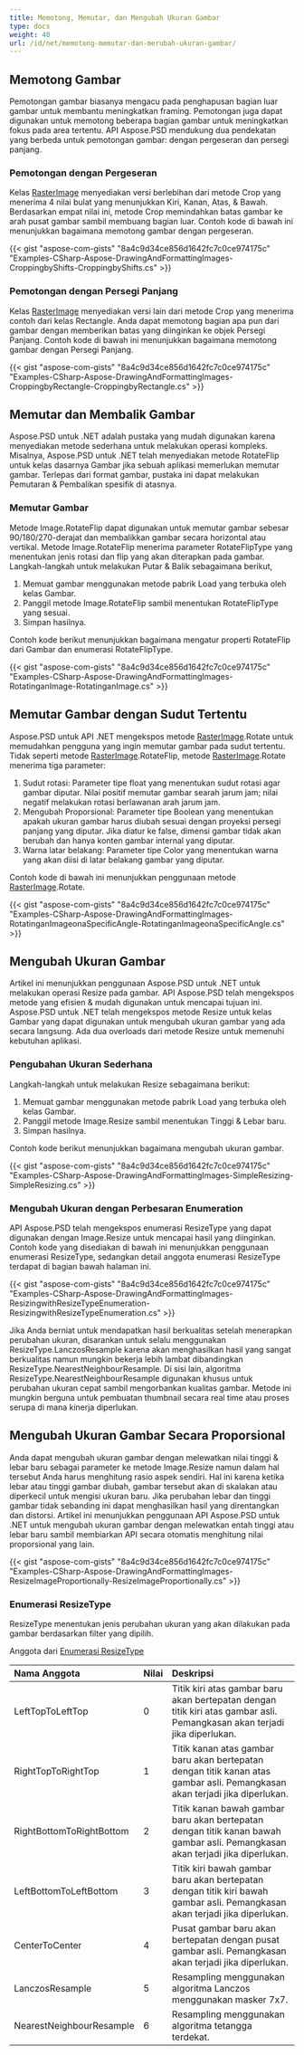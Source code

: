 ```yaml
---
title: Memotong, Memutar, dan Mengubah Ukuran Gambar
type: docs
weight: 40
url: /id/net/memotong-memutar-dan-merubah-ukuran-gambar/
---
```


## **Memotong Gambar**
Pemotongan gambar biasanya mengacu pada penghapusan bagian luar gambar untuk membantu meningkatkan framing. Pemotongan juga dapat digunakan untuk memotong beberapa bagian gambar untuk meningkatkan fokus pada area tertentu. API Aspose.PSD mendukung dua pendekatan yang berbeda untuk pemotongan gambar: dengan pergeseran dan persegi panjang.
### **Pemotongan dengan Pergeseran**
Kelas [RasterImage](https://reference.aspose.com/psd/net/aspose.psd/rasterimage) menyediakan versi berlebihan dari metode Crop yang menerima 4 nilai bulat yang menunjukkan Kiri, Kanan, Atas, & Bawah. Berdasarkan empat nilai ini, metode Crop memindahkan batas gambar ke arah pusat gambar sambil membuang bagian luar. Contoh kode di bawah ini menunjukkan bagaimana memotong gambar dengan pergeseran.



{{< gist "aspose-com-gists" "8a4c9d34ce856d1642fc7c0ce974175c" "Examples-CSharp-Aspose-DrawingAndFormattingImages-CroppingbyShifts-CroppingbyShifts.cs" >}}
### **Pemotongan dengan Persegi Panjang**
Kelas [RasterImage](https://reference.aspose.com/psd/net/aspose.psd/rasterimage) menyediakan versi lain dari metode Crop yang menerima contoh dari kelas Rectangle. Anda dapat memotong bagian apa pun dari gambar dengan memberikan batas yang diinginkan ke objek Persegi Panjang. Contoh kode di bawah ini menunjukkan bagaimana memotong gambar dengan Persegi Panjang.



{{< gist "aspose-com-gists" "8a4c9d34ce856d1642fc7c0ce974175c" "Examples-CSharp-Aspose-DrawingAndFormattingImages-CroppingbyRectangle-CroppingbyRectangle.cs" >}}
## **Memutar dan Membalik Gambar**
Aspose.PSD untuk .NET adalah pustaka yang mudah digunakan karena menyediakan metode sederhana untuk melakukan operasi kompleks. Misalnya, Aspose.PSD untuk .NET telah menyediakan metode RotateFlip untuk kelas dasarnya Gambar jika sebuah aplikasi memerlukan memutar gambar. Terlepas dari format gambar, pustaka ini dapat melakukan Pemutaran & Pembalikan spesifik di atasnya.
### **Memutar Gambar**
Metode Image.RotateFlip dapat digunakan untuk memutar gambar sebesar 90/180/270-derajat dan membalikkan gambar secara horizontal atau vertikal. Metode Image.RotateFlip menerima parameter RotateFlipType yang menentukan jenis rotasi dan flip yang akan diterapkan pada gambar. Langkah-langkah untuk melakukan Putar & Balik sebagaimana berikut,

1. Memuat gambar menggunakan metode pabrik Load yang terbuka oleh kelas Gambar.
1. Panggil metode Image.RotateFlip sambil menentukan RotateFlipType yang sesuai.
1. Simpan hasilnya.

Contoh kode berikut menunjukkan bagaimana mengatur properti RotateFlip dari Gambar dan enumerasi RotateFlipType.



{{< gist "aspose-com-gists" "8a4c9d34ce856d1642fc7c0ce974175c" "Examples-CSharp-Aspose-DrawingAndFormattingImages-RotatinganImage-RotatinganImage.cs" >}}
## **Memutar Gambar dengan Sudut Tertentu**
Aspose.PSD untuk API .NET mengekspos metode [RasterImage](https://reference.aspose.com/psd/net/aspose.psd/rasterimage).Rotate untuk memudahkan pengguna yang ingin memutar gambar pada sudut tertentu. Tidak seperti metode [RasterImage](https://reference.aspose.com/psd/net/aspose.psd/rasterimage).RotateFlip, metode [RasterImage](https://reference.aspose.com/psd/net/aspose.psd/rasterimage).Rotate menerima tiga parameter:

1. Sudut rotasi: Parameter tipe float yang menentukan sudut rotasi agar gambar diputar. Nilai positif memutar gambar searah jarum jam; nilai negatif melakukan rotasi berlawanan arah jarum jam.
1. Mengubah Proporsional: Parameter tipe Boolean yang menentukan apakah ukuran gambar harus diubah sesuai dengan proyeksi persegi panjang yang diputar. Jika diatur ke false, dimensi gambar tidak akan berubah dan hanya konten gambar internal yang diputar.
1. Warna latar belakang: Parameter tipe Color yang menentukan warna yang akan diisi di latar belakang gambar yang diputar.

Contoh kode di bawah ini menunjukkan penggunaan metode [RasterImage](https://reference.aspose.com/psd/net/aspose.psd/rasterimage).Rotate.



{{< gist "aspose-com-gists" "8a4c9d34ce856d1642fc7c0ce974175c" "Examples-CSharp-Aspose-DrawingAndFormattingImages-RotatinganImageonaSpecificAngle-RotatinganImageonaSpecificAngle.cs" >}}
## **Mengubah Ukuran Gambar**
Artikel ini menunjukkan penggunaan Aspose.PSD untuk .NET untuk melakukan operasi Resize pada gambar. API Aspose.PSD telah mengekspos metode yang efisien & mudah digunakan untuk mencapai tujuan ini. Aspose.PSD untuk .NET telah mengekspos metode Resize untuk kelas Gambar yang dapat digunakan untuk mengubah ukuran gambar yang ada secara langsung. Ada dua overloads dari metode Resize untuk memenuhi kebutuhan aplikasi.
### **Pengubahan Ukuran Sederhana**
Langkah-langkah untuk melakukan Resize sebagaimana berikut:

1. Memuat gambar menggunakan metode pabrik Load yang terbuka oleh kelas Gambar.
1. Panggil metode Image.Resize sambil menentukan Tinggi & Lebar baru.
1. Simpan hasilnya.

Contoh kode berikut menunjukkan bagaimana mengubah ukuran gambar.



{{< gist "aspose-com-gists" "8a4c9d34ce856d1642fc7c0ce974175c" "Examples-CSharp-Aspose-DrawingAndFormattingImages-SimpleResizing-SimpleResizing.cs" >}}
### **Mengubah Ukuran dengan Perbesaran Enumeration**
API Aspose.PSD telah mengekspos enumerasi ResizeType yang dapat digunakan dengan Image.Resize untuk mencapai hasil yang diinginkan. Contoh kode yang disediakan di bawah ini menunjukkan penggunaan enumerasi ResizeType, sedangkan detail anggota enumerasi ResizeType terdapat di bagian bawah halaman ini.



{{< gist "aspose-com-gists" "8a4c9d34ce856d1642fc7c0ce974175c" "Examples-CSharp-Aspose-DrawingAndFormattingImages-ResizingwithResizeTypeEnumeration-ResizingwithResizeTypeEnumeration.cs" >}}



Jika Anda berniat untuk mendapatkan hasil berkualitas setelah menerapkan perubahan ukuran, disarankan untuk selalu menggunakan ResizeType.LanczosResample karena akan menghasilkan hasil yang sangat berkualitas namun mungkin bekerja lebih lambat dibandingkan ResizeType.NearestNeighbourResample. Di sisi lain, algoritma ResizeType.NearestNeighbourResample digunakan khusus untuk perubahan ukuran cepat sambil mengorbankan kualitas gambar. Metode ini mungkin berguna untuk pembuatan thumbnail secara real time atau proses serupa di mana kinerja diperlukan.
## **Mengubah Ukuran Gambar Secara Proporsional**
Anda dapat mengubah ukuran gambar dengan melewatkan nilai tinggi & lebar baru sebagai parameter ke metode Image.Resize namun dalam hal tersebut Anda harus menghitung rasio aspek sendiri. Hal ini karena ketika lebar atau tinggi gambar diubah, gambar tersebut akan di skalakan atau diperkecil untuk mengisi ukuran baru. Jika perubahan lebar dan tinggi gambar tidak sebanding ini dapat menghasilkan hasil yang direntangkan dan distorsi. Artikel ini menunjukkan penggunaan API Aspose.PSD untuk .NET untuk mengubah ukuran gambar dengan melewatkan entah tinggi atau lebar baru sambil membiarkan API secara otomatis menghitung nilai proporsional yang lain.



{{< gist "aspose-com-gists" "8a4c9d34ce856d1642fc7c0ce974175c" "Examples-CSharp-Aspose-DrawingAndFormattingImages-ResizeImageProportionally-ResizeImageProportionally.cs" >}}
### **Enumerasi ResizeType**
ResizeType menentukan jenis perubahan ukuran yang akan dilakukan pada gambar berdasarkan filter yang dipilih.

Anggota dari [Enumerasi ResizeType](https://reference.aspose.com/psd/net/aspose.psd/resizetype)

|**Nama Anggota**|**Nilai**|**Deskripsi**|
| :- | :- | :- |
|LeftTopToLeftTop|0|Titik kiri atas gambar baru akan bertepatan dengan titik kiri atas gambar asli. Pemangkasan akan terjadi jika diperlukan.|
|RightTopToRightTop|1|Titik kanan atas gambar baru akan bertepatan dengan titik kanan atas gambar asli. Pemangkasan akan terjadi jika diperlukan.|
|RightBottomToRightBottom|2|Titik kanan bawah gambar baru akan bertepatan dengan titik kanan bawah gambar asli. Pemangkasan akan terjadi jika diperlukan.|
|LeftBottomToLeftBottom|3|Titik kiri bawah gambar baru akan bertepatan dengan titik kiri bawah gambar asli. Pemangkasan akan terjadi jika diperlukan.|
|CenterToCenter|4|Pusat gambar baru akan bertepatan dengan pusat gambar asli. Pemangkasan akan terjadi jika diperlukan.|
|LanczosResample|5|Resampling menggunakan algoritma Lanczos menggunakan masker 7x7.|
|NearestNeighbourResample|6|Resampling menggunakan algoritma tetangga terdekat.|

